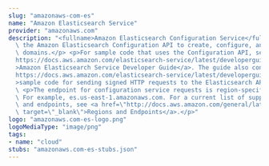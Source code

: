 ```yaml
---
slug: "amazonaws-com-es"
name: "Amazon Elasticsearch Service"
provider: "amazonaws.com"
description: "<fullname>Amazon Elasticsearch Configuration Service</fullname> <p>Use\
  \ the Amazon Elasticsearch Configuration API to create, configure, and manage Elasticsearch\
  \ domains.</p> <p>For sample code that uses the Configuration API, see the <a href=\"\
  https://docs.aws.amazon.com/elasticsearch-service/latest/developerguide/es-configuration-samples.html\"\
  >Amazon Elasticsearch Service Developer Guide</a>. The guide also contains <a href=\"\
  https://docs.aws.amazon.com/elasticsearch-service/latest/developerguide/es-request-signing.html\"\
  >sample code for sending signed HTTP requests to the Elasticsearch APIs</a>.</p>\
  \ <p>The endpoint for configuration service requests is region-specific: es.<i>region</i>.amazonaws.com.\
  \ For example, es.us-east-1.amazonaws.com. For a current list of supported regions\
  \ and endpoints, see <a href=\"http://docs.aws.amazon.com/general/latest/gr/rande.html#elasticsearch-service-regions\"\
  \ target=\"_blank\">Regions and Endpoints</a>.</p>"
logo: "amazonaws.com-es-logo.png"
logoMediaType: "image/png"
tags:
- name: "cloud"
stubs: "amazonaws.com-es-stubs.json"
---
```


